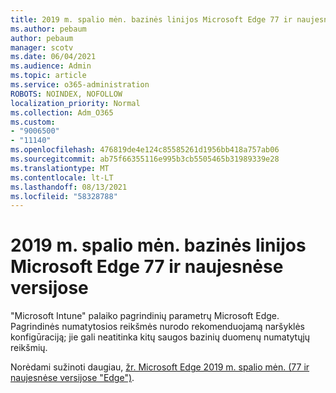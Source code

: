 ```yaml
---
title: 2019 m. spalio mėn. bazinės linijos Microsoft Edge 77 ir naujesnėse versijose
ms.author: pebaum
author: pebaum
manager: scotv
ms.date: 06/04/2021
ms.audience: Admin
ms.topic: article
ms.service: o365-administration
ROBOTS: NOINDEX, NOFOLLOW
localization_priority: Normal
ms.collection: Adm_O365
ms.custom:
- "9006500"
- "11140"
ms.openlocfilehash: 476819de4e124c85585261d1956bb418a757ab06
ms.sourcegitcommit: ab75f66355116e995b3cb5505465b31989339e28
ms.translationtype: MT
ms.contentlocale: lt-LT
ms.lasthandoff: 08/13/2021
ms.locfileid: "58328788"
---
```

# <a name="view-the-october-2019-baseline-for-microsoft-edge-versions-77-and-later"></a>2019 m. spalio mėn. bazinės linijos Microsoft Edge 77 ir naujesnėse versijose

"Microsoft Intune" palaiko pagrindinių parametrų Microsoft Edge. Pagrindinės numatytosios reikšmės nurodo rekomenduojamą naršyklės konfigūraciją; jie gali neatitinka kitų saugos bazinių duomenų numatytųjų reikšmių.

Norėdami sužinoti daugiau, [žr. Microsoft Edge 2019 m. spalio mėn. (77 ir naujesnėse versijose "Edge")](https://docs.microsoft.com/mem/intune/protect/security-baseline-settings-edge?pivots=edge-october-2019).